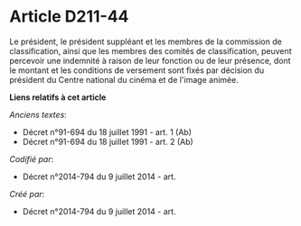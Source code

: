 # Article D211-44

Le président, le président suppléant et les membres de la commission de classification, ainsi que les membres des comités de
classification, peuvent percevoir une indemnité à raison de leur fonction ou de leur présence, dont le montant et les
conditions de versement sont fixés par décision du président du Centre national du cinéma et de l'image animée.

**Liens relatifs à cet article**

_Anciens textes_:

  - Décret n°91-694 du 18 juillet 1991 - art. 1 (Ab)
  - Décret n°91-694 du 18 juillet 1991 - art. 2 (Ab)

_Codifié par_:

  - Décret n°2014-794 du 9 juillet 2014 - art.

_Créé par_:

  - Décret n°2014-794 du 9 juillet 2014 - art.
